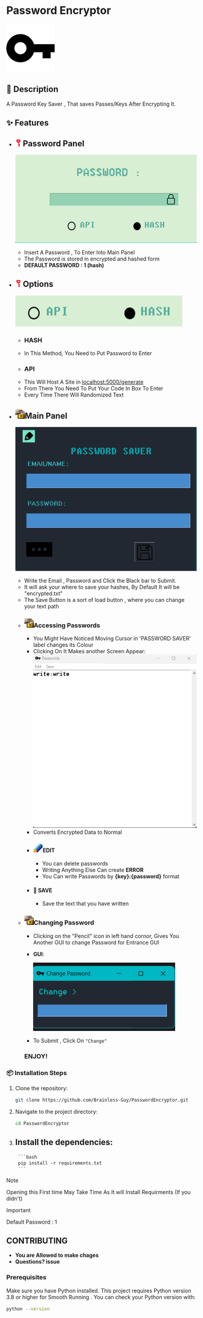 # Password Encryptor

![Project Logo](git_png/key.png)





## 📖 Description

A Password Key Saver , That saves Passes/Keys After Encrypting It.

## ✨ Features

- ## ![Custom GIF](git_png/flip.gif)Password Panel
    ![PasswordPanel](git_png/exm-1.png)
    * Insert A Password , To Enter Into Main Panel 
    * The Password is stored in encrypted and hashed form
    * **DEFAULT PASSWORD : 1 (hash)**
    
- ## ![Custom GIF](git_png/flip.gif)Options
    ![Options](git_png/exp-2.png)
     - ### HASH 
     * In This Method,  You Need to Put Password to Enter
     - ### API
     * This Will Host A Site in [localhost:5000/generate](http://127.0.0.1:5000/generate)
     * From There You Need To Put Your Code In Box To Enter
     * Every Time There Will Randomized Text
- ## ![Custom GIF](git_png/pet.gif)Main Panel
    ![Panel](git_png/exp-3.png)
    - Write the Email , Password and Click the Black bar to Submit.    
    - It will ask your where to save your hashes, By Default It will be "encrypted.txt"
    - The Save Button is a sort of load button , where you can change your text path
    - ### ![Custom GIF](git_png/pet.gif)Accessing Passwords
        * You Might Have Noticed Moving Cursor in 'PASSWORD SAVER' label changes its Colour
        * Clicking On It Makes another Screen Appear:
            ![screen](git_png/exp-4.png)
        * Converts Encrypted Data to Normal
        * #### ![Custom GIF](git_png/pencil.gif)EDIT
            - You can delete passwords 
            - Writing Anything Else Can create **ERROR**
            - You Can write Passwords by **{key}:{password}** format
        * #### 💾 SAVE
            - Save the text that you have written
    - ### ![Custom GIF](git_png/pet.gif)Changing Password
        * Clicking on the "Pencil" icon in left hand cornor, Gives You Another GUI to change Password for Entrance GUI
        * **GUI**:
            
            ![change](git_png/exp-5.png)
        * To Submit , Click On ``"Change"`` 
        ### ENJOY!

### 📦 Installation Steps

1. Clone the repository:
    ```bash
    git clone https://github.com/Brainless-Guy/PasswordEncryptor.git
    ```
2. Navigate to the project directory:
    ```bash
    cd PasswordEncryptor
    ```
3. Install the dependencies:
    - 
        ```bash
        pip install -r requirements.txt
        ```
> [!NOTE]
> Opening this First time May Take Time As It will Install Requirments (If you didn't)

> [!IMPORTANT]
> Default Password : 1

## CONTRIBUTING
- **You are Allowed to make chages**
 - **Questions? issue**








### Prerequisites

Make sure you have Python installed. This project requires Python version 3.8 or higher for Smooth Running . You can check your Python version with:

```bash
python --version
```
